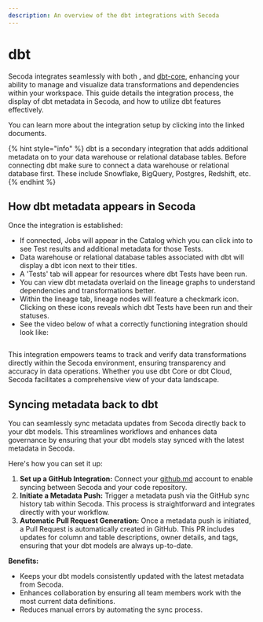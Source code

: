 ```yaml
---
description: An overview of the dbt integrations with Secoda
---
```


# dbt

Secoda integrates seamlessly with both [.](./ "mention") and [dbt-core](../dbt-core/ "mention"), enhancing your ability to manage and visualize data transformations and dependencies within your workspace. This guide details the integration process, the display of dbt metadata in Secoda, and how to utilize dbt features effectively.

You can learn more about the integration setup by clicking into the linked documents.

{% hint style="info" %}
dbt is a secondary integration that adds additional metadata on to your data warehouse or relational database tables. Before connecting dbt make sure to connect a data warehouse or relational database first. These include Snowflake, BigQuery, Postgres, Redshift, etc.
{% endhint %}

## **How dbt metadata appears in Secoda**

Once the integration is established:

* If connected, Jobs will appear in the Catalog which you can click into to see Test results and additional metadata for those Tests.
* Data warehouse or relational database tables associated with dbt will display a dbt icon next to their titles.
* A 'Tests' tab will appear for resources where dbt Tests have been run.
* You can view dbt metadata overlaid on the lineage graphs to understand dependencies and transformations better.
* Within the lineage tab, lineage nodes will feature a checkmark icon. Clicking on these icons reveals which dbt Tests have been run and their statuses.
* See the video below of what a correctly functioning integration should look like:

<figure><img src="https://secoda-public-media-assets.s3.amazonaws.com/39ce3633-8550-47f7-a1e0-8861c29c21ce.gif" alt=""><figcaption></figcaption></figure>

This integration empowers teams to track and verify data transformations directly within the Secoda environment, ensuring transparency and accuracy in data operations. Whether you use dbt Core or dbt Cloud, Secoda facilitates a comprehensive view of your data landscape.

## Syncing metadata back to dbt

You can seamlessly sync metadata updates from Secoda directly back to your dbt models. This streamlines workflows and enhances data governance by ensuring that your dbt models stay synced with the latest metadata in Secoda.

Here's how you can set it up:

1. **Set up a GitHub Integration:** Connect your [github.md](../../../extensions/github.md "mention") account to enable syncing between Secoda and your code repository.
2. **Initiate a Metadata Push:** Trigger a metadata push via the GitHub sync history tab within Secoda. This process is straightforward and integrates directly with your workflow.
3. **Automatic Pull Request Generation:** Once a metadata push is initiated, a Pull Request is automatically created in GitHub. This PR includes updates for column and table descriptions, owner details, and tags, ensuring that your dbt models are always up-to-date.

**Benefits:**

* Keeps your dbt models consistently updated with the latest metadata from Secoda.
* Enhances collaboration by ensuring all team members work with the most current data definitions.
* Reduces manual errors by automating the sync process.
